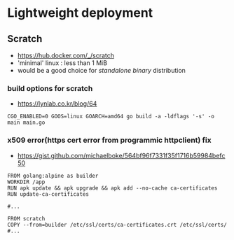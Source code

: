 # Lightweight deployment

## Scratch
- https://hub.docker.com/_/scratch
- 'minimal' linux : less than 1 MiB
- would be a good choice for *standalone binary* distribution

### build options for scratch
- https://lynlab.co.kr/blog/64
```
CGO_ENABLED=0 GOOS=linux GOARCH=amd64 go build -a -ldflags '-s' -o main main.go
```

### x509 error(https cert error from programmic httpclient) fix
- https://gist.github.com/michaelboke/564bf96f7331f35f1716b59984befc50
```
FROM golang:alpine as builder
WORKDIR /app
RUN apk update && apk upgrade && apk add --no-cache ca-certificates
RUN update-ca-certificates

#...

FROM scratch
COPY --from=builder /etc/ssl/certs/ca-certificates.crt /etc/ssl/certs/
#...
```

